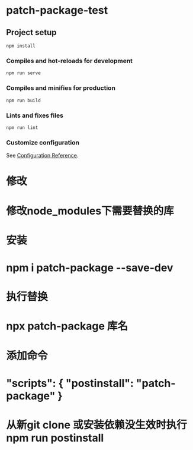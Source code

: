 # patch-package-test

## Project setup
```
npm install
```

### Compiles and hot-reloads for development
```
npm run serve
```

### Compiles and minifies for production
```
npm run build
```

### Lints and fixes files
```
npm run lint
```

### Customize configuration
See [Configuration Reference](https://cli.vuejs.org/config/).

# 修改
# 修改node_modules下需要替换的库

# 安装
# npm i patch-package --save-dev

# 执行替换
# npx patch-package 库名

# 添加命令
# "scripts": { "postinstall": "patch-package" }
# 从新git clone 或安装依赖没生效时执行 npm run postinstall


